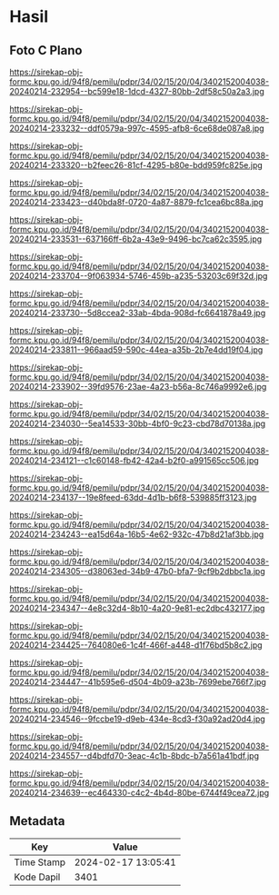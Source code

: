 # Hasil

## Foto C Plano

https://sirekap-obj-formc.kpu.go.id/94f8/pemilu/pdpr/34/02/15/20/04/3402152004038-20240214-232954--bc599e18-1dcd-4327-80bb-2df58c50a2a3.jpg

https://sirekap-obj-formc.kpu.go.id/94f8/pemilu/pdpr/34/02/15/20/04/3402152004038-20240214-233232--ddf0579a-997c-4595-afb8-6ce68de087a8.jpg

https://sirekap-obj-formc.kpu.go.id/94f8/pemilu/pdpr/34/02/15/20/04/3402152004038-20240214-233320--b2feec26-81cf-4295-b80e-bdd959fc825e.jpg

https://sirekap-obj-formc.kpu.go.id/94f8/pemilu/pdpr/34/02/15/20/04/3402152004038-20240214-233423--d40bda8f-0720-4a87-8879-fc1cea6bc88a.jpg

https://sirekap-obj-formc.kpu.go.id/94f8/pemilu/pdpr/34/02/15/20/04/3402152004038-20240214-233531--637166ff-6b2a-43e9-9496-bc7ca62c3595.jpg

https://sirekap-obj-formc.kpu.go.id/94f8/pemilu/pdpr/34/02/15/20/04/3402152004038-20240214-233704--9f063934-5746-459b-a235-53203c69f32d.jpg

https://sirekap-obj-formc.kpu.go.id/94f8/pemilu/pdpr/34/02/15/20/04/3402152004038-20240214-233730--5d8ccea2-33ab-4bda-908d-fc6641878a49.jpg

https://sirekap-obj-formc.kpu.go.id/94f8/pemilu/pdpr/34/02/15/20/04/3402152004038-20240214-233811--966aad59-590c-44ea-a35b-2b7e4dd19f04.jpg

https://sirekap-obj-formc.kpu.go.id/94f8/pemilu/pdpr/34/02/15/20/04/3402152004038-20240214-233902--39fd9576-23ae-4a23-b56a-8c746a9992e6.jpg

https://sirekap-obj-formc.kpu.go.id/94f8/pemilu/pdpr/34/02/15/20/04/3402152004038-20240214-234030--5ea14533-30bb-4bf0-9c23-cbd78d70138a.jpg

https://sirekap-obj-formc.kpu.go.id/94f8/pemilu/pdpr/34/02/15/20/04/3402152004038-20240214-234121--c1c60148-fb42-42a4-b2f0-a991565cc506.jpg

https://sirekap-obj-formc.kpu.go.id/94f8/pemilu/pdpr/34/02/15/20/04/3402152004038-20240214-234137--19e8feed-63dd-4d1b-b6f8-539885ff3123.jpg

https://sirekap-obj-formc.kpu.go.id/94f8/pemilu/pdpr/34/02/15/20/04/3402152004038-20240214-234243--ea15d64a-16b5-4e62-932c-47b8d21af3bb.jpg

https://sirekap-obj-formc.kpu.go.id/94f8/pemilu/pdpr/34/02/15/20/04/3402152004038-20240214-234305--d38063ed-34b9-47b0-bfa7-9cf9b2dbbc1a.jpg

https://sirekap-obj-formc.kpu.go.id/94f8/pemilu/pdpr/34/02/15/20/04/3402152004038-20240214-234347--4e8c32d4-8b10-4a20-9e81-ec2dbc432177.jpg

https://sirekap-obj-formc.kpu.go.id/94f8/pemilu/pdpr/34/02/15/20/04/3402152004038-20240214-234425--764080e6-1c4f-466f-a448-d1f76bd5b8c2.jpg

https://sirekap-obj-formc.kpu.go.id/94f8/pemilu/pdpr/34/02/15/20/04/3402152004038-20240214-234447--41b595e6-d504-4b09-a23b-7699ebe766f7.jpg

https://sirekap-obj-formc.kpu.go.id/94f8/pemilu/pdpr/34/02/15/20/04/3402152004038-20240214-234546--9fccbe19-d9eb-434e-8cd3-f30a92ad20d4.jpg

https://sirekap-obj-formc.kpu.go.id/94f8/pemilu/pdpr/34/02/15/20/04/3402152004038-20240214-234557--d4bdfd70-3eac-4c1b-8bdc-b7a561a41bdf.jpg

https://sirekap-obj-formc.kpu.go.id/94f8/pemilu/pdpr/34/02/15/20/04/3402152004038-20240214-234639--ec464330-c4c2-4b4d-80be-6744f49cea72.jpg


## Metadata

| Key        | Value               |
| ---------- | ------------------- |
| Time Stamp | 2024-02-17 13:05:41 |
| Kode Dapil | 3401                |




